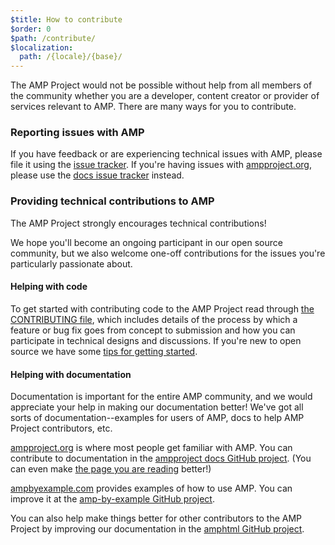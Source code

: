 ```yaml
---
$title: How to contribute
$order: 0
$path: /contribute/
$localization:
  path: /{locale}/{base}/
---
```


The AMP Project would not be possible without help from all members of the community
whether you are a developer, content creator or provider of services relevant to AMP.
There are many ways for you to contribute.

### Reporting issues with AMP
If you have feedback or are experiencing technical issues with AMP, please file it using the [issue tracker](https://github.com/ampproject/amphtml/issues).  If you're having issues with [ampproject.org](https://ampproject.org), please use the [docs issue tracker](https://github.com/ampproject/docs/issues) instead.

### Providing technical contributions to AMP

The AMP Project strongly encourages technical contributions!

We hope you'll become an ongoing participant in our open source community, but we also welcome one-off contributions for the issues you're particularly passionate about.

#### Helping with code

To get started with contributing code to the AMP Project read through [the CONTRIBUTING file](https://github.com/ampproject/amphtml/blob/master/CONTRIBUTING.md), which includes details of the process by which a feature or bug fix goes from concept to submission and how you can participate in technical designs and discussions.  If you're new to open source we have some [tips for getting started](https://github.com/ampproject/amphtml/blob/master/CONTRIBUTING.md#contributing-code).

#### Helping with documentation

Documentation is important for the entire AMP community, and we would appreciate your help in making our documentation better!  We've got all sorts of documentation--examples for users of AMP, docs to help AMP Project contributors, etc.

[ampproject.org](https://ampproject.org) is where most people get familiar with AMP.  You can contribute to documentation in the [ampproject docs GitHub project](https://github.com/ampproject/docs).  (You can even make [the page you are reading](https://github.com/ampproject/docs/blob/master/content/docs/contribute/contribute.md) better!)

[ampbyexample.com](https://ampbyexample.com) provides examples of how to use AMP.  You can improve it at the [amp-by-example GitHub project](https://github.com/ampproject/amp-by-example/).

You can also help make things better for other contributors to the AMP Project by improving our documentation in the [amphtml GitHub project](https://github.com/ampproject/amphtml).
